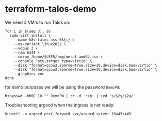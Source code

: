 # terraform-talos-demo

We need 3 VM's to run Talos on:
```
for i in $(seq 3); do
  sudo virt-install \
    --name k8s-talos-oss-0${i} \
    --os-variant linux2022 \
    --vcpus 3 \
    --ram 6144 \
    --cdrom /home/$USER/tmp/metal-amd64.iso \
    --console "pty,target_type=virtio" \
    --disk "format=qcow2,sparse=true,size=20,device=disk,bus=virtio" \
    --disk "format=qcow2,sparse=true,size=20,device=disk,bus=virtio" \
    --graphics vnc
done
```


for demo purposes we will be using the password `DemoPW`:
```
htpasswd -nbBC 10 "" DemoPW | tr -d ':\n' | sed 's/$2y/$2a/'
```

Troubleshooting argocd when the ingress is not ready:
```
kubectl -n argocd port-forward svc/argocd-server 10443:443
```